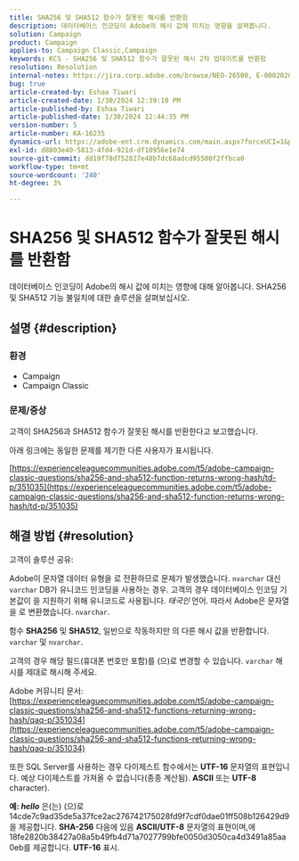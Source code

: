 ```yaml
---
title: SHA256 및 SHA512 함수가 잘못된 해시를 반환함
description: 데이터베이스 인코딩이 Adobe의 해시 값에 미치는 영향을 살펴봅니다.
solution: Campaign
product: Campaign
applies-to: Campaign Classic,Campaign
keywords: KCS - SHA256 및 SHA512 함수가 잘못된 해시 2차 업데이트를 반환함
resolution: Resolution
internal-notes: https://jira.corp.adobe.com/browse/NEO-26500, E-000202021, E-000148142
bug: true
article-created-by: Eshaa Tiwari
article-created-date: 1/30/2024 12:39:10 PM
article-published-by: Eshaa Tiwari
article-published-date: 1/30/2024 12:44:35 PM
version-number: 5
article-number: KA-16235
dynamics-url: https://adobe-ent.crm.dynamics.com/main.aspx?forceUCI=1&pagetype=entityrecord&etn=knowledgearticle&id=76bac78d-6cbf-ee11-9079-6045bd006268
exl-id: d8803e40-5813-4fd4-921d-df10956e1e74
source-git-commit: dd19f78d752827e48b7dc68adcd95500f2ffbca0
workflow-type: tm+mt
source-wordcount: '240'
ht-degree: 3%

---
```


# SHA256 및 SHA512 함수가 잘못된 해시를 반환함


데이터베이스 인코딩이 Adobe의 해시 값에 미치는 영향에 대해 알아봅니다. SHA256 및 SHA512 기능 불일치에 대한 솔루션을 살펴보십시오.

## 설명 {#description}


### <b>환경</b>

- Campaign
- Campaign Classic


### <b>문제/증상</b>

고객이 SHA256과 SHA512 함수가 잘못된 해시를 반환한다고 보고했습니다.

아래 링크에는 동일한 문제를 제기한 다른 사용자가 표시됩니다.

[https://experienceleaguecommunities.adobe.com/t5/adobe-campaign-classic-questions/sha256-and-sha512-function-returns-wrong-hash/td-p/351035](https://experienceleaguecommunities.adobe.com/t5/adobe-campaign-classic-questions/sha256-and-sha512-function-returns-wrong-hash/td-p/351035)




## 해결 방법 {#resolution}


고객이 솔루션 공유:

Adobe이 문자열 데이터 유형을 로 전환하므로 문제가 발생했습니다. `nvarchar` 대신 `varchar` DB가 유니코드 인코딩을 사용하는 경우. 고객의 경우 데이터베이스 인코딩 기본값이 을 지원하기 위해 유니코드로 사용됩니다. *태국인* 언어. 따라서 Adobe은 문자열을 로 변환했습니다. `nvarchar`.

함수 <b>SHA256</b> 및 <b>SHA512</b>, 일반으로 작동하지만 의 다른 해시 값을 반환합니다. `varchar` 및 `nvarchar`.

고객의 경우 해당 필드(휴대폰 번호만 포함)를 (으)로 변경할 수 있습니다. `varchar` 해시를 제대로 해시해 주세요.

Adobe 커뮤니티 문서:
[https://experienceleaguecommunities.adobe.com/t5/adobe-campaign-classic-questions/sha256-and-sha512-functions-returning-wrong-hash/qaq-p/351034](https://experienceleaguecommunities.adobe.com/t5/adobe-campaign-classic-questions/sha256-and-sha512-functions-returning-wrong-hash/qaq-p/351034)

또한 SQL Server를 사용하는 경우 다이제스트 함수에서는 <b>UTF-16</b> 문자열의 표현입니다. 예상 다이제스트를 가져올 수 없습니다(종종 계산됨). <b>ASCII</b> 또는 <b>UTF-8</b> character).

<b>예: *hello</b>* 은(는) (으)로 14cde7c9ad35de5a37fce2ac276742175028fd9f7cdf0dae01ff508b126429d9을 제공합니다. <b>SHA-256</b> 다음에 있음 <b>ASCII/UTF-8</b> 문자열의 표현이며,에 18fe2820b38427a08a5b49fb4d71a7027799bfe0050d3050ca4d3491a85aa0eb를 제공합니다. <b>UTF-16</b> 표시.
